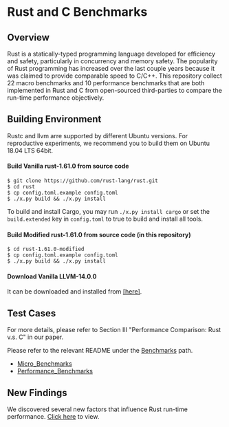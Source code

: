 # Rust and C Benchmarks

## Overview
Rust is a statically-typed programming language developed for efficiency and safety, particularly in concurrency and memory safety. The popularity of Rust programming has increased over the last couple years because it was claimed to provide comparable speed to C/C++. This repository collect 22 macro benchmarks and 10 performance benchmarks that are both implemented in Rust and C from open-sourced third-parties to compare the run-time performance objectively.

## Building Environment
Rustc and llvm arre supported by different Ubuntu versions. For reproductive experiments, we recommend you to build them on Ubuntu 18.04 LTS 64bit.

#### Build Vanilla rust-1.61.0 from source code
```
$ git clone https://github.com/rust-lang/rust.git
$ cd rust
$ cp config.toml.example config.toml
$ ./x.py build && ./x.py install
```
To build and install Cargo, you may run ```./x.py install cargo``` or set the ```build.extended``` key in ```config.toml``` to true to build and install all tools.

#### Build Modified rust-1.61.0 from source code (in this repository)
```
$ cd rust-1.61.0-modified
$ cp config.toml.example config.toml
$ ./x.py build && ./x.py install
```

#### Download Vanilla LLVM-14.0.0 

It can be downloaded and installed from [[here]](https://github.com/llvm/llvm-project/releases/download/llvmorg-14.0.0/clang+llvm-14.0.0-x86_64-linux-gnu-ubuntu-18.04.tar.xz).

## Test Cases 
For more details, please refer to Section III "Performance Comparison: Rust v.s. C" in our paper.

Please refer to the relevant README under the [Benchmarks](./Benchmarks/README.md) path.

- [Micro_Benchmarks](./Benchmarks/Micro_Benchmarks/README.md)
- [Performance_Benchmarks](./Benchmarks//Performance_Benchmarks/README.md)

## New Findings

We discovered several new factors that influence Rust run-time performance. [Click here](./New_Findings/README.md) to view.